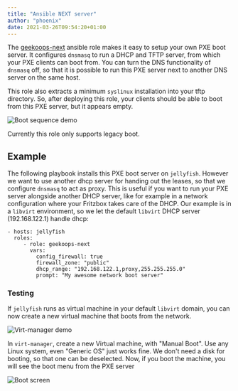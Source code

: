 ```yaml
---
title: "Ansible NEXT server"
author: "phoenix"
date: 2021-03-26T09:54:20+01:00
---
```

The [geekoops-next](https://github.com/GeekOops/geekoops-next) ansible role makes it easy to setup your own PXE boot server. It configures `dnsmasq` to run a DHCP and TFTP server, from which your PXE clients can boot from. You can turn the DNS functionality of `dnsmasq` off, so that it is possible to run this PXE server next to another DNS server on the same host.

This role also extracts a minimum `syslinux` installation into your tftp directory. So, after deploying this role, your clients should be able to boot from this PXE server, but it appears empty.

![Boot sequence demo](/img/boot-sequence.gif)

Currently this role only supports legacy boot.

## Example

The following playbook installs this PXE boot server on `jellyfish`. However we want to use another dhcp server for handing out the leases, so that we configure `dnsmasq` to act as proxy. This is useful if you want to run your PXE server alongside another DHCP server, like for example in a network configuration where your Fritzbox takes care of the DHCP. Our example is in a `libvirt` environment, so we let the default `libvirt` DHCP server (192.168.122.1) handle dhcp:

    - hosts: jellyfish
      roles:
         - role: geekoops-next
           vars:
             config_firewall: true
             firewall_zone: "public"
             dhcp_range: "192.168.122.1,proxy,255.255.255.0"
             prompt: "My awesome network boot server"

### Testing

If `jellyfish` runs as virtual machine in your default `libvirt` domain, you can now create a new virtual machine that boots from the network.

![Virt-manager demo](/img/configure-client.gif)

In `virt-manager`, create a new Virtual machine, with "Manual Boot". Use any Linux system, even "Generic OS" just works fine. We don't need a disk for booting, so that one can be deselected. Now, if you boot the machine, you will see the boot menu from the PXE server

![Boot screen](/img/BootScreen.png)
